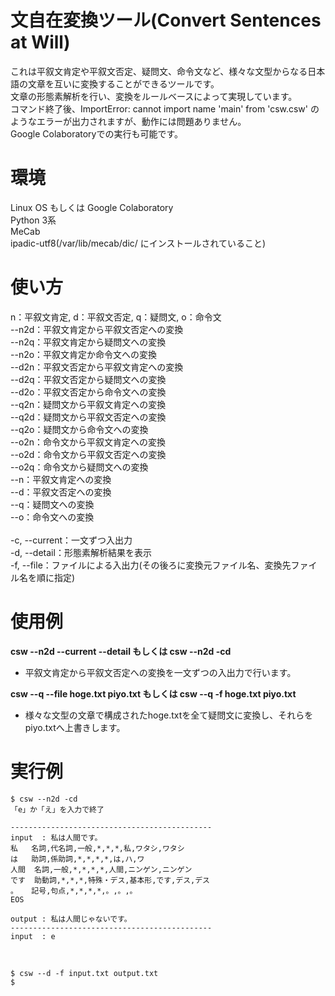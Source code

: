 # 文自在変換ツール(Convert Sentences at Will)
これは平叙文肯定や平叙文否定、疑問文、命令文など、様々な文型からなる日本語の文章を互いに変換することができるツールです。<br />
文章の形態素解析を行い、変換をルールベースによって実現しています。<br />
コマンド終了後、ImportError: cannot import name 'main' from 'csw.csw'&nbsp;のようなエラーが出力されますが、動作には問題ありません。<br />
Google Colaboratoryでの実行も可能です。<br />

# 環境
Linux OS もしくは Google Colaboratory<br />
Python 3系<br />
MeCab<br />
ipadic-utf8(/var/lib/mecab/dic/&nbsp;にインストールされていること)<br />

# 使い方
n：平叙文肯定,&nbsp;d：平叙文否定,&nbsp;q：疑問文,&nbsp;o：命令文<br />
--n2d：平叙文肯定から平叙文否定への変換<br />
--n2q：平叙文肯定から疑問文への変換<br />
--n2o：平叙文肯定か命令文への変換<br />
--d2n：平叙文否定から平叙文肯定への変換<br />
--d2q：平叙文否定から疑問文への変換<br />
--d2o：平叙文否定から命令文への変換<br />
--q2n：疑問文から平叙文肯定への変換<br />
--q2d：疑問文から平叙文否定への変換<br />
--q2o：疑問文から命令文への変換<br />
--o2n：命令文から平叙文肯定への変換<br />
--o2d：命令文から平叙文否定への変換<br />
--o2q：命令文から疑問文への変換<Br />
--n：平叙文肯定への変換<br />
--d：平叙文否定への変換<br />
--q：疑問文への変換<Br />
--o：命令文への変換<br />
<br />
-c,&nbsp;--current：一文ずつ入出力<br />
-d,&nbsp;--detail：形態素解析結果を表示<br />
-f,&nbsp;--file：ファイルによる入出力(その後ろに変換元ファイル名、変換先ファイル名を順に指定)<br />

# 使用例
**csw --n2d --current --detail もしくは csw --n2d -cd**
- 平叙文肯定から平叙文否定への変換を一文ずつの入出力で行います。

**csw --q --file hoge.txt piyo.txt もしくは csw --q -f hoge.txt piyo.txt**
- 様々な文型の文章で構成されたhoge.txtを全て疑問文に変換し、それらをpiyo.txtへ上書きします。

# 実行例
```
$ csw --n2d -cd
「e」か「え」を入力で終了

---------------------------------------------
input  : 私は人間です。
私	名詞,代名詞,一般,*,*,*,私,ワタシ,ワタシ
は	助詞,係助詞,*,*,*,*,は,ハ,ワ
人間	名詞,一般,*,*,*,*,人間,ニンゲン,ニンゲン
です	助動詞,*,*,*,特殊・デス,基本形,です,デス,デス
。	記号,句点,*,*,*,*,。,。,。
EOS

output : 私は人間じゃないです。
---------------------------------------------
input  : e
```

<br />

```
$ csw --d -f input.txt output.txt
$
```
